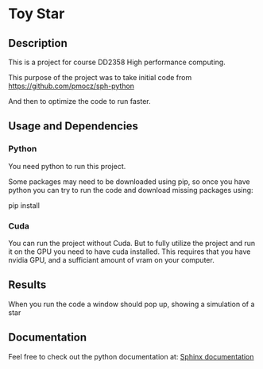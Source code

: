 # Toy Star
## Description
This is a project for course DD2358 High performance computing.

This purpose of the project was to take initial code from 
https://github.com/pmocz/sph-python

And then to optimize the code to run faster.

## Usage and Dependencies
### Python
You need python to run this project.

Some packages may need to be downloaded using pip, so once you have python you 
can try to run the code and download missing packages using:

pip install <packagename>


### Cuda
You can run the project without Cuda. But to fully utilize the project and run it on the GPU you need to have cuda installed. This requires that you have nvidia GPU, and a sufficiant amount of vram on your computer.

## Results
When you run the code a window should pop up, showing a simulation of a star

## Documentation
Feel free to check out the python documentation at:
[Sphinx documentation](https://vicmil-kth-studier.github.io/DD2358-Toy-Star/simulation/docs/build/html/modules.html)
